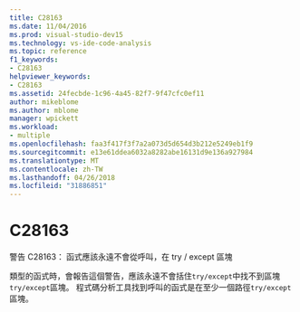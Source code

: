 ```yaml
---
title: C28163
ms.date: 11/04/2016
ms.prod: visual-studio-dev15
ms.technology: vs-ide-code-analysis
ms.topic: reference
f1_keywords:
- C28163
helpviewer_keywords:
- C28163
ms.assetid: 24fecbde-1c96-4a45-82f7-9f47cfc0ef11
author: mikeblome
ms.author: mblome
manager: wpickett
ms.workload:
- multiple
ms.openlocfilehash: faa3f417f3f7a2a073d5d654d3b212e5249eb1f9
ms.sourcegitcommit: e13e61ddea6032a8282abe16131d9e136a927984
ms.translationtype: MT
ms.contentlocale: zh-TW
ms.lasthandoff: 04/26/2018
ms.locfileid: "31886851"
---
```

# <a name="c28163"></a>C28163
警告 C28163： 函式應該永遠不會從呼叫，在 try / except 區塊

 類型的函式時，會報告這個警告，應該永遠不會括住`try/except`中找不到區塊`try/except`區塊。 程式碼分析工具找到呼叫的函式是在至少一個路徑`try/except`區塊。